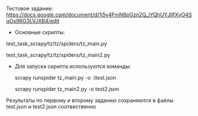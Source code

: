 Тестовое задание: https://docs.google.com/document/d/1i5y4FmN8pGzn2Q_iYQhUYJIlfXyO4SqOs9RG3LVJXB4/edit

* Основные скрипты:

test_task_scrapy/tz/tz/spiders/tz_main.py

test_task_scrapy/tz/tz/spiders/tz_main2.py

* Для запуска скрипта используются команды:

  scrapy runspider tz_main.py -o .\test.json
  
  scrapy runspider tz_main2.py -o test2.json

Результаты по первому и второму заданию сохраняются в файлы test.json и test2.json соотвественно
